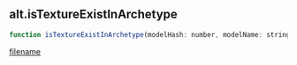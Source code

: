 ## alt.isTextureExistInArchetype

```js
function isTextureExistInArchetype(modelHash: number, modelName: string);
```

[filename](method_isTextureExistInArchetype_m.md ':include')